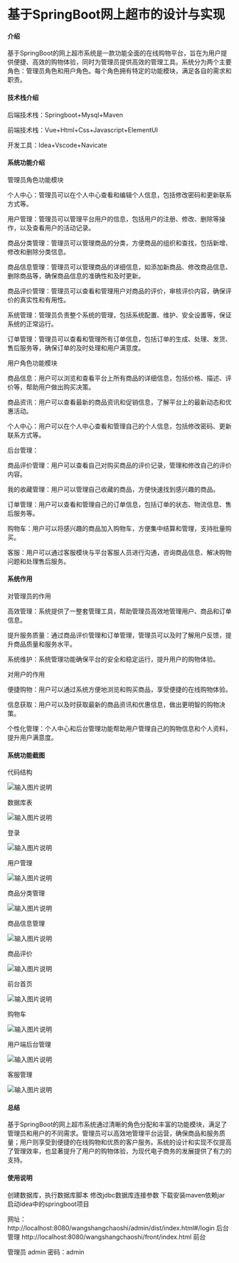 # 基于SpringBoot网上超市的设计与实现

#### 介绍

基于SpringBoot的网上超市系统是一款功能全面的在线购物平台，旨在为用户提供便捷、高效的购物体验，同时为管理员提供高效的管理工具。系统分为两个主要角色：管理员角色和用户角色。每个角色拥有特定的功能模块，满足各自的需求和职责。

#### 技术栈介绍

后端技术栈：Springboot+Mysql+Maven

前端技术栈：Vue+Html+Css+Javascript+ElementUI

开发工具：Idea+Vscode+Navicate


#### 系统功能介绍

管理员角色功能模块

个人中心：管理员可以在个人中心查看和编辑个人信息，包括修改密码和更新联系方式等。

用户管理：管理员可以管理平台用户的信息，包括用户的注册、修改、删除等操作，以及查看用户的活动记录。

商品分类管理：管理员可以管理商品的分类，方便商品的组织和查找，包括新增、修改和删除分类信息。

商品信息管理：管理员可以管理商品的详细信息，如添加新商品、修改商品信息、删除商品等，确保商品信息的准确性和及时更新。

商品评价管理：管理员可以查看和管理用户对商品的评价，审核评价内容，确保评价的真实性和有用性。

系统管理：管理员负责整个系统的管理，包括系统配置、维护、安全设置等，保证系统的正常运行。

订单管理：管理员可以查看和管理所有订单信息，包括订单的生成、处理、发货、售后服务等，确保订单的及时处理和用户满意度。

用户角色功能模块

商品信息：用户可以浏览和查看平台上所有商品的详细信息，包括价格、描述、评价等，帮助用户做出购买决策。

商品资讯：用户可以查看最新的商品资讯和促销信息，了解平台上的最新动态和优惠活动。

个人中心：用户可以在个人中心查看和管理自己的个人信息，包括修改密码、更新联系方式等。

后台管理：

商品评价管理：用户可以查看自己对购买商品的评价记录，管理和修改自己的评价内容。

我的收藏管理：用户可以管理自己收藏的商品，方便快速找到感兴趣的商品。

订单管理：用户可以查看和管理自己的订单信息，包括订单的状态、物流信息、售后服务等。

购物车：用户可以将感兴趣的商品加入购物车，方便集中结算和管理，支持批量购买。

客服：用户可以通过客服模块与平台客服人员进行沟通，咨询商品信息、解决购物问题和处理售后服务。

#### 系统作用

对管理员的作用

高效管理：系统提供了一整套管理工具，帮助管理员高效地管理用户、商品和订单信息。

提升服务质量：通过商品评价管理和订单管理，管理员可以及时了解用户反馈，提升商品质量和服务水平。

系统维护：系统管理功能确保平台的安全和稳定运行，提升用户的购物体验。

对用户的作用

便捷购物：用户可以通过系统方便地浏览和购买商品，享受便捷的在线购物体验。

信息获取：用户可以及时获取最新的商品资讯和优惠信息，做出更明智的购物决策。

个性化管理：个人中心和后台管理功能帮助用户管理自己的购物信息和个人资料，提升用户满意度。

#### 系统功能截图

代码结构

![输入图片说明](images/88a94642857f2b41993a647dc965d79.png)

数据库表

![输入图片说明](images/67c8f597b462bc3dcf4fb7b27a4bdcc.png)

登录

![输入图片说明](images/d4bfdd81d80285173f419bb1d9a6634.png)

用户管理

![输入图片说明](images/b4bf913d7b9e2af98af4438b744cbcd.png)

商品分类管理

![输入图片说明](images/839d37fae57a746734c2626667071dd.png)

商品信息管理

![输入图片说明](images/82069468901cf0d06f4fed842eb08b3.png)

商品评价

![输入图片说明](images/e459b798f23d176897fc26dc235bb87.png)

前台首页

![输入图片说明](images/a5d57a816bb1b206f0a52104ee4ffb3.png)

购物车

![输入图片说明](images/a3a1a2859a34005b90a2f2ab84c39a6.png)

用户端后台管理

![输入图片说明](images/fb514bfa8599c8e57c326d84057c37c.png)

客服管理

![输入图片说明](images/fec2383803081c8045b6ca51599df1e.png)

#### 总结

基于SpringBoot的网上超市系统通过清晰的角色分配和丰富的功能模块，满足了管理员和用户的不同需求。管理员可以高效地管理平台运营，确保商品和服务质量；用户则享受到便捷的在线购物和优质的客户服务。系统的设计和实现不仅提高了管理效率，也显著提升了用户的购物体验，为现代电子商务的发展提供了有力的支持。

#### 使用说明

创建数据库，执行数据库脚本 修改jdbc数据库连接参数 下载安装maven依赖jar 启动idea中的springboot项目

网址：http://localhost:8080/wangshangchaoshi/admin/dist/index.html#/login 后台管理 http://localhost:8080/wangshangchaoshi/front/index.html 前台

管理员  admin  密码：admin   




